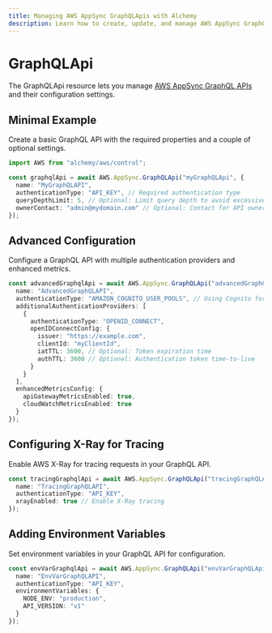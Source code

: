 ```yaml
---
title: Managing AWS AppSync GraphQLApis with Alchemy
description: Learn how to create, update, and manage AWS AppSync GraphQLApis using Alchemy Cloud Control.
---
```


# GraphQLApi

The GraphQLApi resource lets you manage [AWS AppSync GraphQL APIs](https://docs.aws.amazon.com/appsync/latest/userguide/) and their configuration settings.

## Minimal Example

Create a basic GraphQL API with the required properties and a couple of optional settings.

```ts
import AWS from "alchemy/aws/control";

const graphqlApi = await AWS.AppSync.GraphQLApi("myGraphQLApi", {
  name: "MyGraphQLAPI",
  authenticationType: "API_KEY", // Required authentication type
  queryDepthLimit: 5, // Optional: Limit query depth to avoid excessive nested queries
  ownerContact: "admin@mydomain.com" // Optional: Contact for API ownership
});
```

## Advanced Configuration

Configure a GraphQL API with multiple authentication providers and enhanced metrics.

```ts
const advancedGraphqlApi = await AWS.AppSync.GraphQLApi("advancedGraphQLApi", {
  name: "AdvancedGraphQLAPI",
  authenticationType: "AMAZON_COGNITO_USER_POOLS", // Using Cognito for authentication
  additionalAuthenticationProviders: [
    {
      authenticationType: "OPENID_CONNECT",
      openIDConnectConfig: {
        issuer: "https://example.com",
        clientId: "myClientId",
        iatTTL: 3600, // Optional: Token expiration time
        authTTL: 3600 // Optional: Authentication token time-to-live
      }
    }
  ],
  enhancedMetricsConfig: {
    apiGatewayMetricsEnabled: true,
    cloudWatchMetricsEnabled: true
  }
});
```

## Configuring X-Ray for Tracing

Enable AWS X-Ray for tracing requests in your GraphQL API.

```ts
const tracingGraphqlApi = await AWS.AppSync.GraphQLApi("tracingGraphQLApi", {
  name: "TracingGraphQLAPI",
  authenticationType: "API_KEY",
  xrayEnabled: true // Enable X-Ray tracing
});
```

## Adding Environment Variables

Set environment variables in your GraphQL API for configuration.

```ts
const envVarGraphqlApi = await AWS.AppSync.GraphQLApi("envVarGraphQLApi", {
  name: "EnvVarGraphQLAPI",
  authenticationType: "API_KEY",
  environmentVariables: {
    NODE_ENV: "production",
    API_VERSION: "v1"
  }
});
```